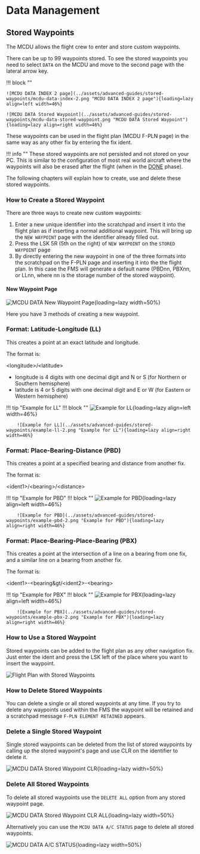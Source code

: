 # Data Management

## Stored Waypoints

The MCDU allows the flight crew to enter and store custom waypoints.

There can be up to 99 waypoints stored. To see the stored waypoints you need to select `DATA` on the MCDU and move to the second page with the lateral arrow key.

!!! block ""

    ![MCDU DATA INDEX 2 page](../assets/advanced-guides/stored-waypoints/mcdu-data-index-2.png "MCDU DATA INDEX 2 page"){loading=lazy align=left width=46%}

    ![MCDU DATA Stored Waypoint](../assets/advanced-guides/stored-waypoints/mcdu-data-stored-waypoint.png "MCDU DATA Stored Waypoint"){loading=lazy align=right width=46%}

These waypoints can be used in the flight plan (MCDU F-PLN page) in the same way as any other fix by entering the fix ident.

!!! info ""
    These stored waypoints are not persisted and not stored on your PC. This is similar to the configuration of most real world aircraft where the waypoints will also be erased after the flight (when in the [DONE](flight-phases.md#done-phase) phase).

The following chapters will explain how to create, use and delete these stored waypoints.

### How to Create a Stored Waypoint

There are three ways to create new custom waypoints:

1. Enter a new unique identifier into the scratchpad and insert it into the flight plan as if inserting a normal additional waypoint. This will bring up the `NEW WAYPOINT` page with the identifier already filled out.
2. Press the LSK 5R (5th on the right) of `NEW WAYPOINT` on the `STORED WAYPOINT` page
3. By directly entering the new waypoint in one of the three formats into the scratchpad on the F-PLN page and inserting it into the the flight plan. In this case the FMS will generate a default name (PBDnn, PBXnn, or LLnn, where nn is the storage number of the stored waypoint).

#### New Waypoint Page

![MCDU DATA New Waypoint Page](../assets/advanced-guides/stored-waypoints/mcdu-data-new-waypoint-page.png "MCDU DATA New Waypoint Page"){loading=lazy width=50%}

Here you have 3 methods of creating a new waypoint.

### Format: Latitude-Longitude (LL)

This creates a point at an exact latitude and longitude.

The format is:

&lt;longitude&gt;/&lt;latitude&gt;

- longitude is 4 digits with one decimal digit and N or S (for Northern or Southern hemisphere)
- latitude is 4 or 5 digits with one decimal digit and E or W (for Eastern or Western hemisphere)

!!! tip "Example for LL"
    !!! block ""
        ![Example for LL](../assets/advanced-guides/stored-waypoints/example-ll.png "Example for LL"){loading=lazy align=left width=46%}

        ![Example for LL](../assets/advanced-guides/stored-waypoints/example-ll-2.png "Example for LL"){loading=lazy align=right width=46%}

### Format: Place-Bearing-Distance (PBD)

This creates a point at a specified bearing and distance from another fix.

The format is:

&lt;ident1&gt;/&lt;bearing&gt;/&lt;distance&gt;

!!! tip "Example for PBD"
    !!! block ""
        ![Example for PBD](../assets/advanced-guides/stored-waypoints/example-pbd.png "Example for PBD"){loading=lazy align=left width=46%}

        ![Example for PBD](../assets/advanced-guides/stored-waypoints/example-pbd-2.png "Example for PBD"){loading=lazy align=right width=46%}

### Format: Place-Bearing-Place-Bearing (PBX)

This creates a point at the intersection of a line on a bearing from one fix, and a similar line on a bearing from another fix.

The format is:

&lt;ident1&gt;-&lt;bearing&gt/&lt;ident2&gt;-&lt;bearing&gt;

!!! tip "Example for PBX"
    !!! block ""
        ![Example for PBX](../assets/advanced-guides/stored-waypoints/example-pbx.png "Example for PBX"){loading=lazy align=left width=46%}

        ![Example for PBX](../assets/advanced-guides/stored-waypoints/example-pbx-2.png "Example for PBX"){loading=lazy align=right width=46%}

### How to Use a Stored Waypoint

Stored waypoints can be added to the flight plan as any other navigation fix. Just enter the ident and press the LSK left of the place where you want to insert the waypoint.

![Flight Plan with Stored Waypoints](../assets/advanced-guides/stored-waypoints/flight-plan-stored-waypoints.png "Flight Plan with Stored Waypoints")

### How to Delete Stored Waypoints

You can delete a single or all stored waypoints at any time. If you try to delete any waypoints used within the FMS the waypoint will be retained and a scratchpad message `F-PLN ELEMENT RETAINED` appears.

### Delete a Single Stored Waypoint

Single stored waypoints can be deleted from the list of stored waypoints by calling up the stored waypoint's page and use CLR on the identifier to delete it.

![MCDU DATA Stored Waypoint CLR](../assets/advanced-guides/stored-waypoints/mcdu-data-stored-waypoint_clr.png "MCDU DATA Stored Waypoint CLR"){loading=lazy width=50%}

### Delete All Stored Waypoints

To delete all stored waypoints use the `DELETE ALL` option from any stored waypoint page.

![MCDU DATA Stored Waypoint CLR ALL](../assets/advanced-guides/stored-waypoints/mcdu-data-stored-waypoint_clr_all.png "MCDU DATA Stored Waypoint CLR ALL"){loading=lazy width=50%}

Alternatively you can use the `MCDU DATA A/C STATUS` page to delete all stored waypoints.

![MCDU DATA A/C STATUS](../assets/advanced-guides/stored-waypoints/mcdu-data-acstatus.png "MCDU DATA A/C STATUS"){loading=lazy width=50%}

